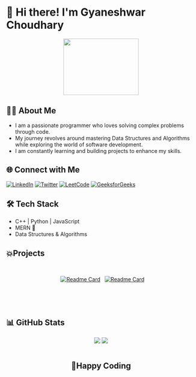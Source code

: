 # 👋 Hi there! I'm Gyaneshwar Choudhary

<p align="center">
  <img src="https://media.giphy.com/media/v1.Y2lkPTc5MGI3NjExNWZxOWRxaWxhZWljZGxxYWhxMGxjY2xvY2JkcnF3NTU3aG83NWhocyZlcD12MV9naWZzX3NlYXJjaCZjdD1n/3o7abKhOpu0NwenH3O/giphy.gif" width="200" height="150" />
</p>

## 🧑‍💻 About Me

<ul>
<li>I am a passionate programmer who loves solving complex problems through code.</li>
<li>My journey revolves around mastering Data Structures and Algorithms while exploring the world of software development.</li>
<li>I am constantly learning and building projects to enhance my skills.</li>
</ul>

## 🌐 Connect with Me 
[![LinkedIn](https://img.shields.io/badge/LinkedIn-0A66C2?style=for-the-badge&logo=linkedin&logoColor=white)](https://www.linkedin.com/in/gyaneshwar-choudhary-36619b238/)
[![Twitter](https://img.shields.io/badge/Twitter-1DA1F2?style=for-the-badge&logo=x&logoColor=white)](https://x.com/gyaneshwar__)
[![LeetCode](https://img.shields.io/badge/LeetCode-FFA116?style=for-the-badge&logo=leetcode&logoColor=black)](https://leetcode.com/u/gyaneshwar_ch/)
[![GeeksforGeeks](https://img.shields.io/badge/GeeksforGeeks-0F9D58?style=for-the-badge&logo=geeksforgeeks&logoColor=white)](https://www.geeksforgeeks.org/user/gyaneshwar_ch/)

## 🛠️ Tech Stack

- C++ | Python | JavaScript
- MERN 🚀
- Data Structures & Algorithms

## 💥Projects

<div align="center"><br>

&nbsp; [![Readme Card](https://github-readme-stats.vercel.app/api/pin/?username=gyaneshwarchoudhary&repo=CodePair&bg_&theme=react&hide_border=true)](https://github.com/gyaneshwarchoudhary/CodePair.git)
&nbsp; [![Readme Card](https://github-readme-stats.vercel.app/api/pin/?username=K-Daksh&repo=IMC-revenue&bg_&theme=react&hide_border=true)](https://github.com/K-Daksh/IMC-revenue)

&nbsp;

</div>

<br>

## 📊 GitHub Stats

<div align="center">
  <a align="center" margin="2px" href="https://github.com/gyaneshwarchoudhary?tab=repositories"><img align="center" src="https://github-readme-stats.vercel.app/api?username=gyaneshwarchoudhary&show_icons=true&theme=react&hide_border=true&bg_color=0d1116&rank_icon=github&disable_animations=true" /></a>
   <a align="center" href="https://github.com/gyaneshwarchoudhary?tab=repositories"><img align="center" src="https://github-readme-stats.vercel.app/api/top-langs/?username=gyaneshwarchoudhary&layout=compact&theme=react&hide_border=true&bg_color=0d1116&disable_animations=true" /></a>
</div>
<br>
<div align="center" >
<h2>🚀Happy Coding</h2>
</div>
